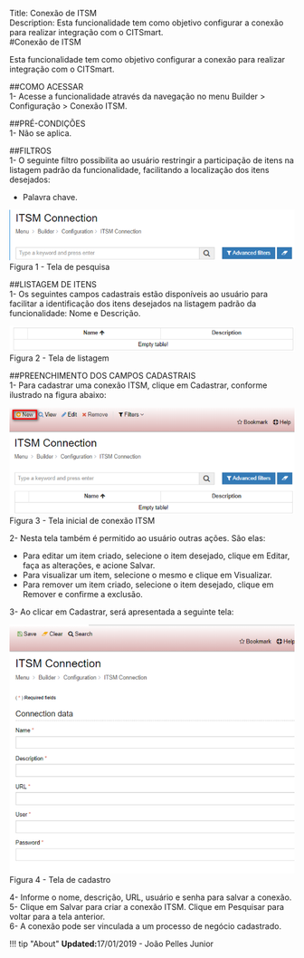 Title: Conexão de ITSM  
Description: Esta funcionalidade tem como objetivo configurar a conexão para realizar integração com o CITSmart.    
#Conexão de ITSM    

Esta funcionalidade tem como objetivo configurar a conexão para realizar integração com o CITSmart.    

##COMO ACESSAR  
1- Acesse a funcionalidade através da navegação no menu Builder > Configuração > Conexão ITSM.   

##PRÉ-CONDIÇÕES    
1- Não se aplica.   

##FILTROS  
1- O seguinte filtro possibilita ao usuário restringir a participação de itens na listagem padrão da funcionalidade, facilitando a localização dos itens desejados:  
  - Palavra chave.  

![Screenshot](images/ITSM-Search.png)   
Figura 1 - Tela de pesquisa     

##LISTAGEM DE ITENS    
1- Os seguintes campos cadastrais estão disponíveis ao usuário para facilitar a identificação dos itens desejados na listagem padrão da funcionalidade: Nome e Descrição.   
  
![Screenshot](images/ITSM-Listing.png)  
Figura 2 - Tela de listagem     

##PREENCHIMENTO DOS CAMPOS CADASTRAIS    
1- Para cadastrar uma conexão ITSM, clique em Cadastrar, conforme ilustrado na figura abaixo:    

![Screenshot](images/ITSM-Filling.png)  
Figura 3 - Tela inicial de conexão ITSM   

2- Nesta tela também é permitido ao usuário outras ações. São elas:     
- Para editar um item criado, selecione o item desejado, clique em Editar, faça as alterações, e acione Salvar.    
- Para visualizar um item, selecione o mesmo e clique em Visualizar.   
- Para remover um item criado, selecione o item desejado, clique em Remover e confirme a exclusão.  

3- Ao clicar em Cadastrar, será apresentada a seguinte tela:   

![Screenshot](images/ITSM-Registration.png)  
Figura 4 - Tela de cadastro    

4- Informe o nome, descrição, URL, usuário e senha para salvar a conexão.    
5- Clique em Salvar para criar a conexão ITSM. Clique em Pesquisar para voltar para a tela anterior.  
6- A conexão pode ser vinculada a um processo de negócio cadastrado.    

!!! tip "About"
    <b>Updated:</b>17/01/2019 - João Pelles Junior
